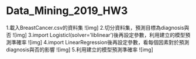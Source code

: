 # Data_Mining_2019_HW3
1.載入BreastCancer.csv的資料集
![img]
2.切分資料集，預測目標為diagnosis與否
![img]
3.import Logisticl(solver=’liblinear’)後再設定參數，利用建立的模型預測準確率
![img]
4.import LinearRegression後再設定參數，看每個因素對於預測diagnosis與否的影響
![img]
5.利用建立的模型預測準確率
![img]
